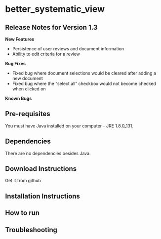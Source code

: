 # better_systematic_view

## Release Notes for Version 1.3

  __New Features__
  
  * Persistence of user reviews and document information
  * Ability to edit criteria for a review

  __Bug Fixes__
  
  * Fixed bug where document selections would be cleared after adding a new document
  * Fixed bug where the “select all” checkbox would not become checked when clicked on

  __Known Bugs__

## Pre-requisites

You must have Java installed on your computer - JRE 1.8.0_131.

## Dependencies

There are no dependencies besides Java.

## Download Instructions

Get it from github

## Installation Instructions

## How to run

## Troubleshooting
